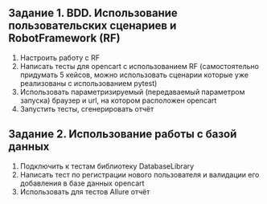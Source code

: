 ## Задание 1. BDD. Использование пользовательских сценариев и RobotFramework (RF)

1) Настроить работу с RF
2) Написать тесты для opencart с использованием RF
(самостоятельно придумать 5 кейсов, можно использовать сценарии которые уже реализованы с использованием pytest)
3) Использовать параметризируемый (передаваемый параметром запуска) браузер и url, на котором расположен opencart
4) Запустить тесты, сгенерировать отчёт

## Задание 2. Использование работы с базой данных
1) Подключить к тестам библиотеку DatabaseLibrary
2) Написать тест по регистрации нового пользователя и валидации его добавления в базе данных opencart
3) Использовать для тестов Allure отчёт
